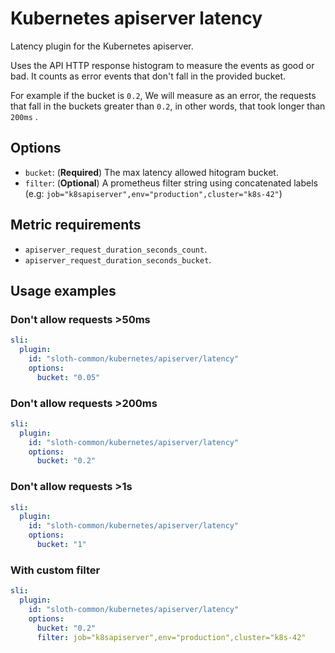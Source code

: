# Kubernetes apiserver latency

Latency plugin for the Kubernetes apiserver.

Uses the API HTTP response histogram to measure the events as good or bad. It counts as error events that don't fall in the provided bucket.

For example if the bucket is `0.2`, We will measure as an error, the requests that fall in the buckets greater than `0.2`, in other words, that took longer than `200ms` .

## Options

- `bucket`: (**Required**) The max latency allowed hitogram bucket.
- `filter`: (**Optional**) A prometheus filter string using concatenated labels (e.g: `job="k8sapiserver",env="production",cluster="k8s-42"`)

## Metric requirements

- `apiserver_request_duration_seconds_count`.
- `apiserver_request_duration_seconds_bucket`.

## Usage examples

### Don't allow requests >50ms

```yaml
sli:
  plugin:
    id: "sloth-common/kubernetes/apiserver/latency"
    options:
      bucket: "0.05"
```

### Don't allow requests >200ms

```yaml
sli:
  plugin:
    id: "sloth-common/kubernetes/apiserver/latency"
    options:
      bucket: "0.2"
```

### Don't allow requests >1s

```yaml
sli:
  plugin:
    id: "sloth-common/kubernetes/apiserver/latency"
    options:
      bucket: "1"
```

### With custom filter

```yaml
sli:
  plugin:
    id: "sloth-common/kubernetes/apiserver/latency"
    options:
      bucket: "0.2"
      filter: job="k8sapiserver",env="production",cluster="k8s-42"
```

